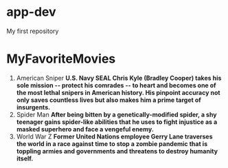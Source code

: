 # app-dev
My first repository
# MyFavoriteMovies
 1. American Sniper
    **U.S. Navy SEAL Chris Kyle (Bradley Cooper) takes his sole mission -- protect his comrades -- to heart and becomes one of the most lethal snipers in American history. His pinpoint accuracy not only saves countless lives but also makes him a prime target of insurgents.**
 2. Spider Man
    **After being bitten by a genetically-modified spider, a shy teenager gains spider-like abilities that he uses to fight injustice as a masked superhero and face a vengeful enemy.**
 3. World War Z
    **Former United Nations employee Gerry Lane traverses the world in a race against time to stop a zombie pandemic that is toppling armies and governments and threatens to destroy humanity itself.**
   

